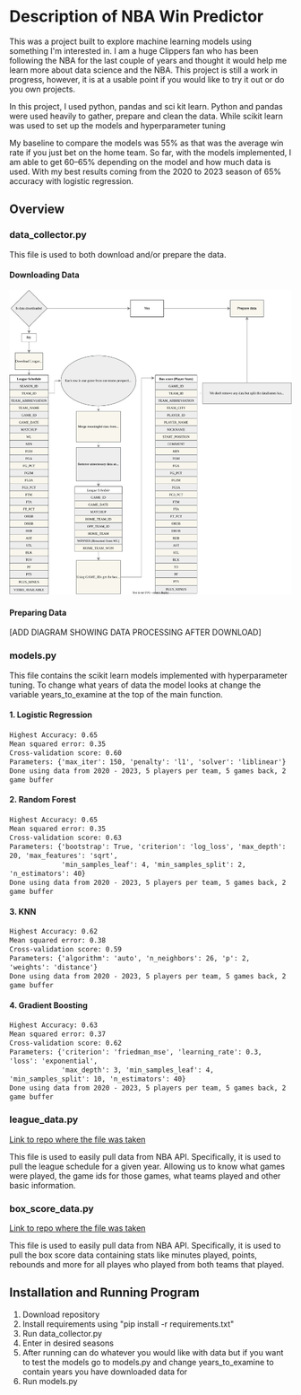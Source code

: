 # Description of NBA Win Predictor
This was a project built to explore machine learning models using something I'm interested in. 
I am a huge Clippers fan who has been following the NBA for the last couple of years and thought it would help me
learn more about data science and the NBA. This project is still a work in progress, however, it is at a usable point if you
would like to try it out or do you own projects. 

In this project, I used python, pandas and sci kit learn. Python and pandas were used heavily to gather, prepare and 
clean the data. While scikit learn was used to set up the models and hyperparameter tuning

My baseline to compare the models was 55% as that was the average win rate if you just bet on the home team. 
So far, with the models implemented, I am able to get 60–65% depending on the model and how much data is used. 
With my best results coming from the 2020 to 2023 season of 65% accuracy with logistic regression. 


## Overview

### data_collector.py
This file is used to both download and/or prepare the data. 

#### Downloading Data
![Leauge Schedule Diagram.svg](README%20Diagrams%2FDownload%20Diagram.svg)

#### Preparing Data
[ADD DIAGRAM SHOWING DATA PROCESSING AFTER DOWNLOAD]


### models.py
This file contains the scikit learn models implemented with hyperparameter tuning. To change what years of data the 
model looks at change the variable years_to_examine at the top of the main function.
#### 1. Logistic Regression

```
Highest Accuracy: 0.65
Mean squared error: 0.35
Cross-validation score: 0.60
Parameters: {'max_iter': 150, 'penalty': 'l1', 'solver': 'liblinear'}
Done using data from 2020 - 2023, 5 players per team, 5 games back, 2 game buffer 
```

#### 2. Random Forest

```
Highest Accuracy: 0.65
Mean squared error: 0.35
Cross-validation score: 0.63
Parameters: {'bootstrap': True, 'criterion': 'log_loss', 'max_depth': 20, 'max_features': 'sqrt', 
             'min_samples_leaf': 4, 'min_samples_split': 2, 'n_estimators': 40}
Done using data from 2020 - 2023, 5 players per team, 5 games back, 2 game buffer 
```

#### 3. KNN

```
Highest Accuracy: 0.62
Mean squared error: 0.38
Cross-validation score: 0.59
Parameters: {'algorithm': 'auto', 'n_neighbors': 26, 'p': 2, 'weights': 'distance'}
Done using data from 2020 - 2023, 5 players per team, 5 games back, 2 game buffer 
```

#### 4. Gradient Boosting

```
Highest Accuracy: 0.63
Mean squared error: 0.37
Cross-validation score: 0.62
Parameters: {'criterion': 'friedman_mse', 'learning_rate': 0.3, 'loss': 'exponential', 
             'max_depth': 3, 'min_samples_leaf': 4, 'min_samples_split': 10, 'n_estimators': 40}
Done using data from 2020 - 2023, 5 players per team, 5 games back, 2 game buffer 
```


### league_data.py
[Link to repo where the file was taken](https://github.com/swar/nba_api/blob/master/docs/nba_api/stats/endpoints/leaguegamelog.md)

This file is used to easily pull data from NBA API. Specifically, it is used to pull the league schedule for a 
given year. Allowing us to know what games were played, the game ids for those games, what teams played and other basic information.


### box_score_data.py
[Link to repo where the file was taken](https://github.com/swar/nba_api/blob/master/docs/nba_api/stats/endpoints/boxscoretraditionalv2.md)

This file is used to easily pull data from NBA API. Specifically, it is used to pull the box score data containing
stats like minutes played, points, rebounds and more for all playes who played from both teams that played.


## Installation and Running Program
1. Download repository
2. Install requirements using "pip install -r requirements.txt" 
3. Run data_collector.py
4. Enter in desired seasons
5. After running can do whatever you would like with data but if you want to test the models go to models.py and change
   years_to_examine to contain years you have downloaded data for
6. Run models.py
